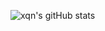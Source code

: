 ![xqn's gitHub stats](https://github-readme-stats.vercel.app/api?username=xqnn&show_icons=true&theme=transparent)
